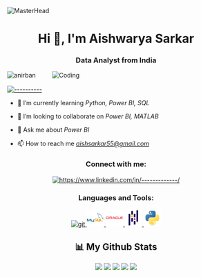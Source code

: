![MasterHead](https://user-images.githubusercontent.com/74038190/241765440-80728820-e06b-4f96-9c9e-9df46f0cc0a5.gif)
<h1 align="center">Hi 👋, I'm Aishwarya Sarkar</h1>
<h3 align="center">Data Analyst from India</h3>

<img align="right" alt="Coding" width="400" src="https://user-images.githubusercontent.com/74038190/256977180-54fb7eef-b1e8-41dc-be97-57e4180b3b24.gif">
<p align="left"> <img src="https://komarev.com/ghpvc/?username=AishwaryaSarkar123&label=Profile%20views&color=0e75b6&style=flat" alt="anirban" /> </p>

<p align="left"> <a href="https://www.linkedin.com/in/aishwarya-sarkar-544266152" target="_blank"><img align="center" src="https://img.icons8.com/color/2x/linkedin-circled.png" alt="----------" height="40" width="40" /></a> </p>


- 🌱 I’m currently learning *Python, Power BI, SQL*

- 👯 I’m looking to collaborate on *Power BI, MATLAB*

- 💬 Ask me about *Power BI*

- 📫 How to reach me *aishsarkar55@gmail.com*

<h3 align="center">Connect with me:</h3>
<p align="center">
<a href="https://www.linkedin.com/in/aishwarya-sarkar-544266152" target="blank"><img align="center" src="https://img.icons8.com/color/2x/linkedin-circled.png" alt="https://www.linkedin.com/in/-------------/" height="40" width="40" /></a>



 </p>

<h3 align="center">Languages and Tools:</h3>
<p align="center"> <a href="https://git-scm.com/" target="_blank" rel="noreferrer"> <img src="https://www.vectorlogo.zone/logos/git-scm/git-scm-icon.svg" alt="git" width="40" height="40"/> </a> <a href="https://www.mysql.com/" target="_blank" rel="noreferrer"> <img src="https://raw.githubusercontent.com/devicons/devicon/master/icons/mysql/mysql-original-wordmark.svg" alt="mysql" width="40" height="40"/> </a> <a href="https://www.oracle.com/" target="_blank" rel="noreferrer"> <img src="https://raw.githubusercontent.com/devicons/devicon/master/icons/oracle/oracle-original.svg" alt="oracle" width="40" height="40"/> </a> <a href="https://pandas.pydata.org/" target="_blank" rel="noreferrer"> <img src="https://raw.githubusercontent.com/devicons/devicon/2ae2a900d2f041da66e950e4d48052658d850630/icons/pandas/pandas-original.svg" alt="pandas" width="40" height="40"/> </a> <a href="https://www.python.org" target="_blank" rel="noreferrer"> <img src="https://raw.githubusercontent.com/devicons/devicon/master/icons/python/python-original.svg" alt="python" width="40" height="40"/> </a> </p>
<h2 align="center">📊 My Github Stats</h2>
<p align="center">
<img src="http://github-profile-summary-cards.vercel.app/api/cards/profile-details?username=AishwaryaSarkar123&theme=solarized_dark">
<img src="http://github-profile-summary-cards.vercel.app/api/cards/repos-per-language?username=AishwaryaSarkar123&theme=solarized_dark">
<img src="http://github-profile-summary-cards.vercel.app/api/cards/most-commit-language?username=AishwaryaSarkar123&theme=solarized_dark">
<img src="http://github-profile-summary-cards.vercel.app/api/cards/stats?username=AishwaryaSarkar123&theme=solarized_dark">
<img src="http://github-profile-summary-cards.vercel.app/api/cards/productive-time?username=AishwaryaSarkar123&theme=solarized_dark&utcOffset=8">
	
</p>
